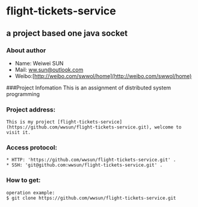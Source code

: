 flight-tickets-service
======================
a project based one java socket
-------------------------------
### About author
+ Name:	Weiwei SUN
+ Mail:	ww.sun@outlook.com
+ Weibo:[http://weibo.com/swwol/home](http://weibo.com/swwol/home)


###Project Infomation
This is an assignment of distributed system programming

### Project address:
	This is my project [flight-tickets-service](https://github.com/wwsun/flight-tickets-service.git), welcome to visit it.

### Access protocol:
	* HTTP: 'https://github.com/wwsun/flight-tickets-service.git' .
	* SSH: 'git@github.com:wwsun/flight-tickets-service.git' .

### How to get:
	operation example:
	$ git clone https://github.com/wwsun/flight-tickets-service.git